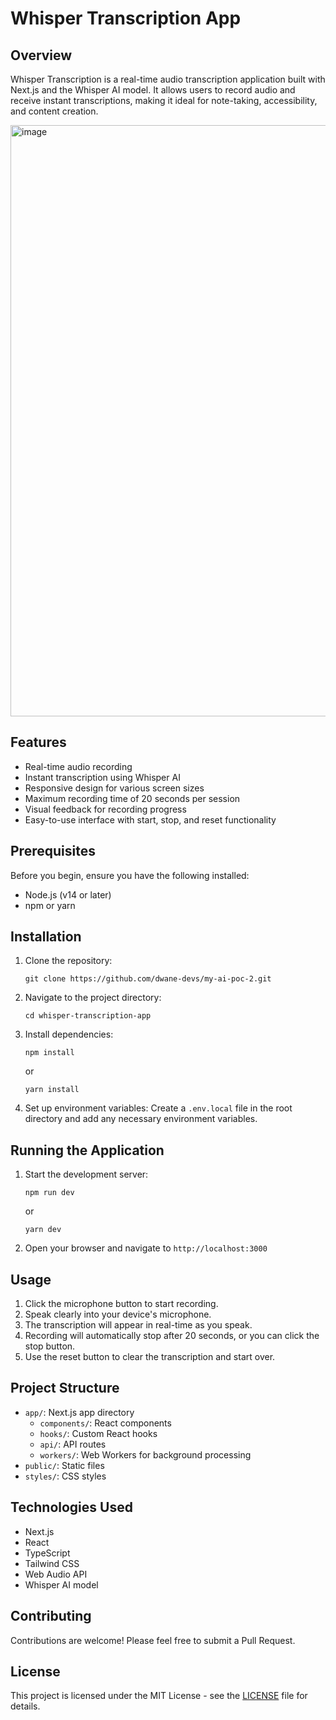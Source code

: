# Whisper Transcription App

## Overview

Whisper Transcription is a real-time audio transcription application built with Next.js and the Whisper AI model. It allows users to record audio and receive instant transcriptions, making it ideal for note-taking, accessibility, and content creation.

<img width="946" alt="image" src="https://github.com/user-attachments/assets/95280436-cae1-47d5-9dec-08c5d40cb087">


## Features

- Real-time audio recording
- Instant transcription using Whisper AI
- Responsive design for various screen sizes
- Maximum recording time of 20 seconds per session
- Visual feedback for recording progress
- Easy-to-use interface with start, stop, and reset functionality

## Prerequisites

Before you begin, ensure you have the following installed:
- Node.js (v14 or later)
- npm or yarn

## Installation

1. Clone the repository:
   ```
   git clone https://github.com/dwane-devs/my-ai-poc-2.git
   ```

2. Navigate to the project directory:
   ```
   cd whisper-transcription-app
   ```

3. Install dependencies:
   ```
   npm install
   ```
   or
   ```
   yarn install
   ```

4. Set up environment variables:
   Create a `.env.local` file in the root directory and add any necessary environment variables.

## Running the Application

1. Start the development server:
   ```
   npm run dev
   ```
   or
   ```
   yarn dev
   ```

2. Open your browser and navigate to `http://localhost:3000`

## Usage

1. Click the microphone button to start recording.
2. Speak clearly into your device's microphone.
3. The transcription will appear in real-time as you speak.
4. Recording will automatically stop after 20 seconds, or you can click the stop button.
5. Use the reset button to clear the transcription and start over.

## Project Structure

- `app/`: Next.js app directory
  - `components/`: React components
  - `hooks/`: Custom React hooks
  - `api/`: API routes
  - `workers/`: Web Workers for background processing
- `public/`: Static files
- `styles/`: CSS styles

## Technologies Used

- Next.js
- React
- TypeScript
- Tailwind CSS
- Web Audio API
- Whisper AI model

## Contributing

Contributions are welcome! Please feel free to submit a Pull Request.

## License

This project is licensed under the MIT License - see the [LICENSE](LICENSE) file for details.
